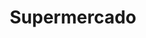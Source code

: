 ---
title: "Supermercado"
url: /ciudad-autonoma-de-buenos-aires/supermercado-avenida-velez-sarsfield/
shop: Lebensmittel
---